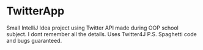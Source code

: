 # TwitterApp
Small IntelliJ Idea project using Twitter API made during OOP school subject. I dont remember all the details. 
Uses Twitter4J
P.S.
Spaghetti code and bugs guaranteed.
